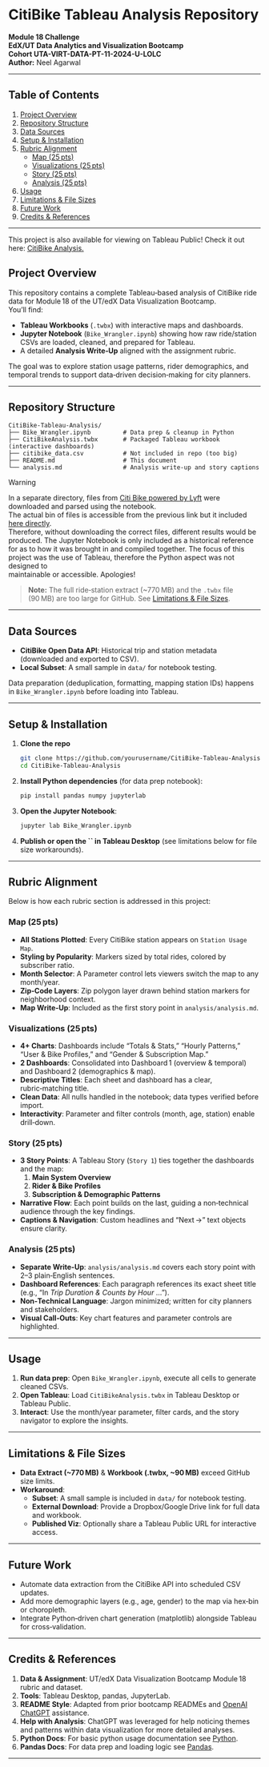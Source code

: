 # CitiBike Tableau Analysis Repository  

**Module 18 Challenge**  
**EdX/UT Data Analytics and Visualization Bootcamp**  
**Cohort UTA-VIRT-DATA-PT-11-2024-U-LOLC**  
**Author:** Neel Agarwal  

---

## Table of Contents

1. [Project Overview](#project-overview)  
2. [Repository Structure](#repository-structure)  
3. [Data Sources](#data-sources)  
4. [Setup & Installation](#setup--installation)  
5. [Rubric Alignment](#rubric-alignment)  
   - [Map (25 pts)](#map-25pts)  
   - [Visualizations (25 pts)](#visualizations-25pts)  
   - [Story (25 pts)](#story-25pts)  
   - [Analysis (25 pts)](#analysis-25pts)  
6. [Usage](#usage)  
7. [Limitations & File Sizes](#limitations--file-sizes)  
8. [Future Work](#future-work)  
9. [Credits & References](#credits--references)  

---

This project is also available for viewing on Tableau Public! Check it out here: [CitiBike Analysis.](https://public.tableau.com/app/profile/neel.agarwal3926/viz/CitiBikeAnalysis_17457797716150/MainStory)

## Project Overview  

This repository contains a complete Tableau‑based analysis of CitiBike ride data for Module 18 of the UT/edX Data Visualization Bootcamp.  
You’ll find:  

- **Tableau Workbooks** (`.twbx`) with interactive maps and dashboards.  
- **Jupyter Notebook** (`Bike_Wrangler.ipynb`) showing how raw ride/station CSVs are loaded, cleaned, and prepared for Tableau.  
- A detailed **Analysis Write‑Up** aligned with the assignment rubric.  

The goal was to explore station usage patterns, rider demographics, and temporal trends to support data‑driven decision‑making for city planners.  

---

## Repository Structure  

```plaintext
CitiBike-Tableau-Analysis/
├── Bike_Wrangler.ipynb         # Data prep & cleanup in Python
├── CitiBikeAnalysis.twbx       # Packaged Tableau workbook (interactive dashboards)
├── citibike_data.csv           # Not included in repo (too big)
├── README.md                   # This document
└── analysis.md                 # Analysis write‑up and story captions
```

> [!WARNING]  
> In a separate directory, files from [Citi Bike powered by Lyft](https://citibikenyc.com/system-data) were downloaded and parsed using the notebook.  
> The actual bin of files is accessible from the previous link but it included [here directly](https://s3.amazonaws.com/tripdata/index.html).  
> Therefore, without downloading the correct files, different results would be produced. The Jupyter Notebook is only included as a historical reference  
> for as to how it was brought in and compiled together. The focus of this project was the use of Tableau, therefore the Python aspect was not designed to  
> maintainable or accessible. Apologies!  

> **Note:** The full ride‑station extract (\~770 MB) and the `.twbx` file (90 MB) are too large for GitHub. See [Limitations & File Sizes](#limitations--file-sizes).

---

## Data Sources

- **CitiBike Open Data API**: Historical trip and station metadata (downloaded and exported to CSV).
- **Local Subset**: A small sample in `data/` for notebook testing.

Data preparation (deduplication, formatting, mapping station IDs) happens in `Bike_Wrangler.ipynb` before loading into Tableau.

---

## Setup & Installation

1. **Clone the repo**
   ```bash
   git clone https://github.com/yourusername/CitiBike-Tableau-Analysis.git
   cd CitiBike-Tableau-Analysis
   ```
2. **Install Python dependencies** (for data prep notebook):
   ```bash
   pip install pandas numpy jupyterlab
   ```
3. **Open the Jupyter Notebook**:
   ```bash
   jupyter lab Bike_Wrangler.ipynb
   ```
4. **Publish or open the **``** in Tableau Desktop** (see limitations below for file size workarounds).

---

## Rubric Alignment

Below is how each rubric section is addressed in this project:

### Map (25 pts)

- **All Stations Plotted**: Every CitiBike station appears on `Station Usage Map`.
- **Styling by Popularity**: Markers sized by total rides, colored by subscriber ratio.
- **Month Selector**: A Parameter control lets viewers switch the map to any month/year.
- **Zip‑Code Layers**: Zip polygon layer drawn behind station markers for neighborhood context.
- **Map Write‑Up**: Included as the first story point in `analysis/analysis.md`.

### Visualizations (25 pts)

- **4+ Charts**: Dashboards include “Totals & Stats,” “Hourly Patterns,” “User & Bike Profiles,” and “Gender & Subscription Map.”
- **2 Dashboards**: Consolidated into Dashboard 1 (overview & temporal) and Dashboard 2 (demographics & map).
- **Descriptive Titles**: Each sheet and dashboard has a clear, rubric‑matching title.
- **Clean Data**: All nulls handled in the notebook; data types verified before import.
- **Interactivity**: Parameter and filter controls (month, age, station) enable drill‑down.

### Story (25 pts)

- **3 Story Points**: A Tableau Story (`Story 1`) ties together the dashboards and the map:
  1. **Main System Overview**
  2. **Rider & Bike Profiles**
  3. **Subscription & Demographic Patterns**
- **Narrative Flow**: Each point builds on the last, guiding a non‑technical audience through the key findings.
- **Captions & Navigation**: Custom headlines and “Next →” text objects ensure clarity.

### Analysis (25 pts)

- **Separate Write‑Up**: `analysis/analysis.md` covers each story point with 2–3 plain‑English sentences.
- **Dashboard References**: Each paragraph references its exact sheet title (e.g., “In *Trip Duration & Counts by Hour* …”).
- **Non‑Technical Language**: Jargon minimized; written for city planners and stakeholders.
- **Visual Call‑Outs**: Key chart features and parameter controls are highlighted.

---

## Usage

1. **Run data prep**: Open `Bike_Wrangler.ipynb`, execute all cells to generate cleaned CSVs.
2. **Open Tableau**: Load `CitiBikeAnalysis.twbx` in Tableau Desktop or Tableau Public.
3. **Interact**: Use the month/year parameter, filter cards, and the story navigator to explore the insights.

---

## Limitations & File Sizes

- **Data Extract (\~770 MB)** & **Workbook (.twbx, \~90 MB)** exceed GitHub size limits.
- **Workaround**:
  - **Subset**: A small sample is included in `data/` for notebook testing.
  - **External Download**: Provide a Dropbox/Google Drive link for full data and workbook.
  - **Published Viz**: Optionally share a Tableau Public URL for interactive access.

---

## Future Work

- Automate data extraction from the CitiBike API into scheduled CSV updates.
- Add more demographic layers (e.g., age, gender) to the map via hex‑bin or choropleth.
- Integrate Python‑driven chart generation (matplotlib) alongside Tableau for cross‑validation.

---

## Credits & References

1. **Data & Assignment**: UT/edX Data Visualization Bootcamp Module 18 rubric and dataset.  
2. **Tools**: Tableau Desktop, pandas, JupyterLab.  
3. **README Style**: Adapted from prior bootcamp READMEs and [OpenAI ChatGPT](https://chat.openai.com) assistance.  
4. **Help with Analysis**: ChatGPT was leveraged for help noticing themes and patterns within data visualization for more detailed analyses.  
5. **Python Docs**: For basic python usage documentation see [Python](https://docs.python.org/3/).  
6. **Pandas Docs**: For data prep and loading logic see [Pandas](https://pandas.pydata.org/docs/).  

---
